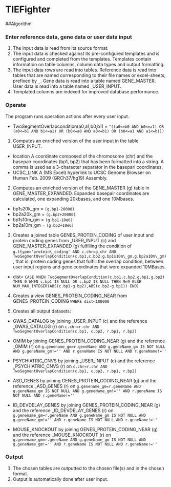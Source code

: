 # TIEFighter

##Algorithm

### Enter reference data, gene data or user data input
1. The input data is read from its source format.
2. The input data is checked against its pre-configured templates and is configured and completed from the templates. Templates contain information on table columns, column data types and output formatting.
3. The input data rows are read into tables. Reference data is read into tables that are named corresponding to their file names or excel-sheets, prefixed by `_`. Gene data is read into a table named GENE\_MASTER. User data is read into a table named \_USER\_INPUT.
4. Templated columns are indexed for improved database performance.

### Operate
The program runs operation actions after every user input.

- TwoSegmentOverlapcondition(a0,a1,b0,b1) = ``"((a0<=b0 AND b0<=a1) OR (a0<=b1 AND b1<=a1) OR (b0<=a0 AND a0<=b1) OR (b0<=a1 AND a1<=b1))``

1. Computes an enriched version of the user input in the table USER\_INPUT.

- location	A coordinate composed of the chromosome (chr) and the basepair coordinates (bp1, bp2) that has been formatted into a string. A comma is used as a 3-character separator in the basepari coordinates.
- UCSC\_LINK	A (MS Excel) hyperlink to UCSC Genome Browser on Human Feb. 2009 (GRCh37/hg19) Assembly.

2. Computes an enriched version of the GENE\_MASTER (g) table in GENE\_MASTER\_EXPANDED. Expanded basepair coordinates are calculated, one expanding 20kbases, and one 10Mbases.

- bp1s20k_gm = ``(g.bp1-20000)``
- bp2a20k_gm = ``(g.bp2+20000)``
- bp1s10m_gm = ``(g.bp1-10e6)``
- bp2a10m_gm = ``(g.bp2+10e6)``

3. Creates a joined table GENES\_PROTEIN\_CODING of user input and protein coding genes from \_USER\_INPUT (c) and GENE\_MASTER\_EXPANDED (g) fulfilling the condition of
	``g.ttype='protein\_coding' AND c.chr=g.chr AND TwoSegmentOverlapCondition(c.bp1,c.bp2,g.bp1s10m\_gm,g.bp2a10m\_gm)``
, that is: protein coding genes that fulfill the overlap condition, between user input regions and gene coordinates that were expanded 10MBases.

- dist= ``CASE WHEN TwoSegmentOverlapCondition(c.bp1,c.bp2,g.bp1,g.bp2) THEN 0 WHEN c.bp1 IS NULL OR c.bp2 IS NULL THEN 9e9 ELSE NUM_MAX_INTEGER(ABS(c.bp1-g.bp2),ABS(c.bp2-g.bp1)) END)``

4. Creates a view GENES\_PROTEIN\_CODING\_NEAR from GENES\_PROTEIN\_CODING
``WHERE dist<100000``

5. Creates all output datasets:
- GWAS\_CATALOG by joining \_USER\_INPUT (c) and the reference \_GWAS\_CATALOG (r)
on ``c.chr=r.chr AND TwoSegmentOverlapCondition(c.bp1, c.bp2, r.bp1, r.bp2)``

- OMIM by joining GENES\_PROTEIN\_CODING\_NEAR (g) and the reference \_OMIM (r)
on ``g.genename_gm=r.geneName AND g.geneName_gm IS NOT NULL AND g.geneName_gm!='' AND r.geneName IS NOT NULL AND r.geneName!=''``

- PSYCHIATRIC\_CNVS by joining \_USER\_INPUT (c) and the reference \_PSYCHIATRIC\_CNVS (r)
on ``c.chr=r.chr AND TwoSegmentOverlapCondition(c.bp1, c.bp2, r.bp1, r.bp2)``

- ASD\_GENES by joining GENES\_PROTEIN\_CODING\_NEAR (g) and the reference \_ASD\_GENES (r)
on ``g.genename_gm=r.geneName AND g.geneName_gm IS NOT NULL AND g.geneName_gm!='' AND r.geneName IS NOT NULL AND r.geneName!=''``

- ID\_DEVDELAY\_GENES by joining GENES\_PROTEIN\_CODING\_NEAR (g) and the reference \_ID\_DEVDELAY\_GENES (r)
on ``g.genename_gm=r.geneName AND g.geneName_gm IS NOT NULL AND g.geneName_gm!='' AND r.geneName IS NOT NULL AND r.geneName!=''``

- MOUSE\_KNOCKOUT by joining GENES\_PROTEIN\_CODING\_NEAR (g) and the reference \_MOUSE\_KNOCKOUT (r)
on ``g.genename_gm=r.geneName AND g.geneName_gm IS NOT NULL AND g.geneName_gm!='' AND r.geneName IS NOT NULL AND r.geneName!=''``

### Output
1. The chosen tables are outputted to the chosen file(s) and in the chosen format.
2. Output is automatically done after user input.